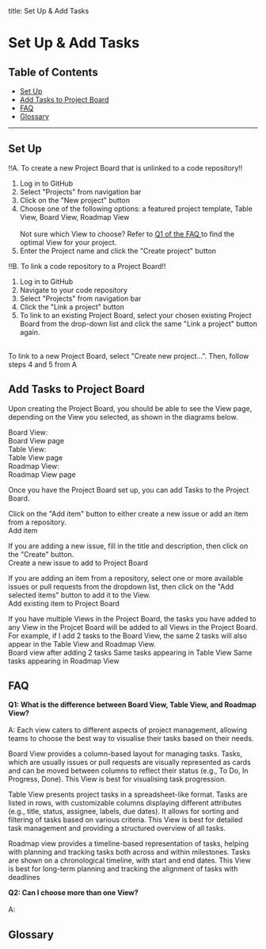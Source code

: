 <frontmatter>
  title: Set Up & Add Tasks
</frontmatter>

<br>

# Set Up & Add Tasks

## Table of Contents
* [Set Up](#set-up)
* [Add Tasks to Project Board](#add-tasks-to-project-board)
* [FAQ](#faq)
* [Glossary](#glossary)

<div style="page-break-after: always;"></div>

--------------------------------------------------------------------------------------------------------------------


## Set Up

!!A. To create a new Project Board that is unlinked to a code repository!!
1. Log in to GitHub
2. Select "Projects" from navigation bar
   <br>
   <pic src="/images/github-nav-bar.png" width="400" alt="GitHub navigation bar">
   </pic>
3. Click on the "New project" button
   <br>
   <pic src="/images/github-new-project-button.png" width="500" alt="New project button">
   </pic>
4. Choose one of the following options: a featured project template, Table View, Board View, Roadmap View
   <br> 
   <br>
   <box type="tip">
   Not sure which View to choose? Refer to <a href="#faq"> Q1 of the FAQ </a> to find the optimal View for your project.
   </box>
   <pic src="/images/board-templates.png" width="700" alt="Board templates">
   </pic>
5. Enter the Project name and click the "Create project" button
   <br>
   <pic src="/images/create-project.png" width="700" alt="Name and create project">
   </pic>

!!B. To link a code repository to a Project Board!!
1. Log in to GitHub
2. Navigate to your code repository
3. Select "Projects" from navigation bar
   <br>
   <pic src="/images/repo-nav-bar.png" width="600" alt="Repo navigation bar">
   </pic>
4. Click the "Link a project" button
   <br>
   <pic src="/images/github-link-project-button.png" width="680" alt="Link project button">
   </pic>
5. To link to an existing Project Board, select your chosen existing Project Board from the drop-down list 
and click the same "Link a project" button again.
<br>
To link to a new Project Board, select "Create new project...". Then, follow steps 4 and 5 from A
   <br>
   <pic src="/images/select-project.png" width="300" alt="Select project">
   </pic>

## Add Tasks to Project Board

Upon creating the Project Board, you should be able to see the View page, 
depending on the View you selected, as shown in the diagrams below.

Board View:
<br>
<pic src="/images/empty-board.png" width="700" alt="Empty board view">
Board View page
</pic>
<br>
Table View:
<br>
<pic src="/images/empty-table.png" width="700" alt="Empty table view">
Table View page
</pic>
<br>
Roadmap View:
<br>
<pic src="/images/empty-roadmap.png" width="700" alt="Empty roadmap view">
Roadmap View page
</pic>

Once you have the Project Board set up,
you can add <tooltip content="Tasks are usually issues or pull requests."
placement="top">Tasks</tooltip> to the Project Board.

Click on the "Add item" button to either create a new issue or add an item
from a repository.
<br>
<pic src="/images/board-add-task.png" width="400" alt="Add item">
Add item
</pic>
<br>

If you are adding a new issue, fill in the title and description, then click on the
"Create" button.
<br>
<pic src="/images/new-issue.png" width="700" alt="Add new issue">
Create a new issue to add to Project Board
</pic>
<br>

If you are adding an item from a repository, select one or more available issues or 
pull requests from the dropdown list, then click on the "Add selected items" button
to add it to the View.
<br>
<pic src="/images/add-existing-item.png" width="700" alt="Add existing item">
Add existing item to Project Board
</pic>
<br>

If you have multiple Views in the Project Board, the tasks you have added to any View in the Projcet Board will
be added to all Views in the Project Board. For example, if I add 2 tasks to the Board View, the same 2 tasks
will also appear in the Table View and Roadmap View.
<br>
<pic src="/images/new-board-view.png" width="700" alt="Board View after addint 2 tasks">
Board view after adding 2 tasks
</pic>
<pic src="/images/new-table-view.png" width="700" alt="Same tasks appearing in Table View">
Same tasks appearing in Table View
</pic>
<pic src="/images/new-roadmap-view.png" width="700" alt="Same tasks appearing in Roadmap View">
Same tasks appearing in Roadmap View
</pic>

## FAQ

**Q1: What is the difference between Board View, Table View, and Roadmap View?**
<br>
<br>
A: Each view caters to different aspects of project management, allowing teams to choose the best way to 
visualise their tasks based on their needs.

Board View provides a column-based layout for managing tasks. Tasks, which are usually issues or pull requests are
visually represented as cards and can be moved between columns to reflect their status 
(e.g., To Do, In Progress, Done). This View is best for visualising task progression.

Table View presents project tasks in a spreadsheet-like format. Tasks are listed in rows, with customizable columns 
displaying different attributes (e.g., title, status, assignee, labels, due dates). It allows for sorting and 
filtering of tasks based on various criteria. This View is best for detailed task management
and providing a structured overview of all tasks.

Roadmap view provides a timeline-based representation of tasks, helping with planning and tracking tasks both across and
within milestones. Tasks are shown on a chronological timeline, with start and end dates. 
This View is best for long-term planning and tracking the alignment of tasks with deadlines

**Q2: Can I choose more than one View?**
<br>
<br>
A:

## Glossary